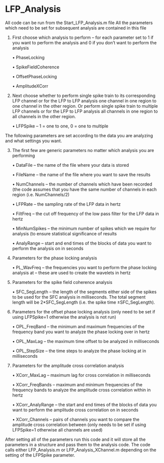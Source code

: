 # LFP_Analysis

All code can be run from the Start_LFP_Analysis.m file
All the parameters which need to be set for subsequent analysis are contained in this file

1.	First choose which analysis to perform – for each parameter set to 1 if you want to perform the analysis and 0 if you don’t want to perform the analysis

    •	PhaseLocking
    
    •	SpikeFieldCoherence
    
    •	OffsetPhaseLocking
    
    •	AmplitudeXCorr
    
2.	Next choose whether to perform single spike train to its corresponding LFP channel or for the LFP to LFP analysis one channel in one region to one channel in the other region. Or perform single spike train to multiple LFP channels or for the LFP to LFP analysis all channels in one region to all channels in the other region.

    •	LFPSpike – 1 = one to one, 0 = one to multiple
    
The following parameters are set according to the data you are analyzing and what settings you want.

3.	The first few are generic parameters no matter which analysis you are performing

    •	DataFile – the name of the file where your data is stored
    
    •	FileName – the name of the file where you want to save the results
    
    •	NumChannels  – the number of channels which have been recorded (the code assumes that you have the same number of channels in each region (i.e. NumChannels/2)
    
    •	LFPRate – the sampling rate of the LFP data in hertz
    
    •	FiltFreq – the cut off frequency of the low pass filter for the LFP data in hertz
    
    •	MinNumSpikes – the minimum number of spikes which we require for analysis (to ensure statistical significance of results
    
    •	AnalyRange – start and end times of the blocks of data you want to perform the analysis on in seconds
    
4.	Parameters for the phase locking analysis

    •	PL_WavFreq – the frequencies you want to perform the phase locking analysis at – these are used to create the wavelets in hertz
    
5.	Parameters for the spike field coherence analysis

    •	SFC_SegLength – the length of the segments either side of the spikes to be used for the SFC analysis in milliseconds. The total segment length will be 2*SFC_SegLength (i.e. the spike time ±SFC_SegLength).
    
6.	Parameters for the offset phase locking analysis (only need to be set if using LFPSpike=1 otherwise the analysis is not run)

    •	OPL_FreqBand – the minimum and maximum frequencies of the frequency band you want to analyze the phase locking over in hertz
    
    •	OPL_MaxLag – the maximum time offset to be analyzed in milliseconds
    
    •	OPL_StepSize – the time steps to analyze the phase locking at in milliseconds
    
7.	Parameters for the amplitude cross correlation analysis

    •	XCorr_MaxLag – maximum lag for cross correlation in milliseconds
    
    •	XCorr_FreqBands – maximum and minimum frequencies of the frequency bands to analyze the amplitude cross correlation within in hertz
    
    •	XCorr_AnalyRange – the start and end times of the blocks of data you want to perform the amplitude cross correlation on in seconds
    
    •	XCorr_Channels – pairs of channels you want to compare the amplitude cross correlation between (only needs to be set if using LFPSpike=1 otherwise all channels are used)
    
After setting all of the parameters run this code and it will store all the parameters in a structure and pass them to the analysis code. The code calls either LFP_Analysis.m or LFP_Analysis_XChannel.m depending on the setting of the LFPSpike parameter.
